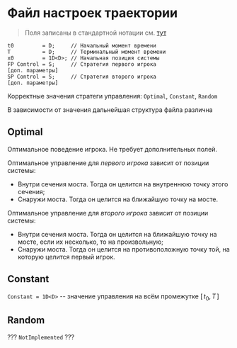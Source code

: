 # Файл настроек траектории

> Поля записаны в стандартной нотации см. [тут](../DataFormat.md)

```
t0         = D;     // Начальный момент времени
T          = D;     // Терминальный момент времени
x0         = 1D<D>; // Начальная позиция системы
FP Control = S;     // Стратегия первого игрока
[доп. параметры]
SP Control = S;     // Стратегия второго игрока
[доп. параметры]
```

Корректные значения стратеги управления: `Optimal`, `Constant`, `Random`

В зависимости от значения дальнейшая структура файла различна

## Optimal
Оптимальное поведение игрока. Не требует дополнительных полей.

Оптимальное управление для _первого игрока_  зависит от позиции системы:

* Внутри сечения моста. Тогда он целится на внутреннюю точку этого сечения;
* Снаружи моста. Тогда он целится на ближайшую точку на мосте.

Оптимальное управление для _второго игрока_ зависит от позиции системы:

* Внутри сечения моста. Тогда он целится на ближайшую точку на мосте, если их несколько, то на произвольную;
* Снаружи моста. Тогда он целится на противоположную точку той, на которую целится первый игрок.

## Constant
`Constant = 1D<D>`  -- значение управления на всём промежутке $[\, t_0, T \,]$

## Random
 ??? `NotImplemented` ???
